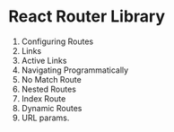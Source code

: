 # React Router Library

1. Configuring Routes
2. Links
3. Active Links
4. Navigating Programmatically
5. No Match Route
6. Nested Routes
7. Index Route
8. Dynamic Routes
9. URL params.
